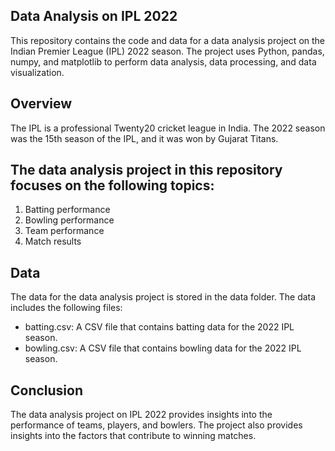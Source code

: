 ## Data Analysis on IPL 2022
This repository contains the code and data for a data analysis project on the Indian Premier League (IPL) 2022 season. The project uses Python, pandas, numpy, and matplotlib to perform data analysis, data processing, and data visualization.

## Overview
The IPL is a professional Twenty20 cricket league in India. The 2022 season was the 15th season of the IPL, and it was won by Gujarat Titans.

## The data analysis project in this repository focuses on the following topics:

  1. Batting performance
  2. Bowling performance
  3. Team performance
  4. Match results

## Data
The data for the data analysis project is stored in the data folder. The data includes the following files:

- batting.csv: A CSV file that contains batting data for the 2022 IPL season.
- bowling.csv: A CSV file that contains bowling data for the 2022 IPL season.

## Conclusion
The data analysis project on IPL 2022 provides insights into the performance of teams, players, and bowlers. The project also provides insights into the factors that contribute to winning matches.
